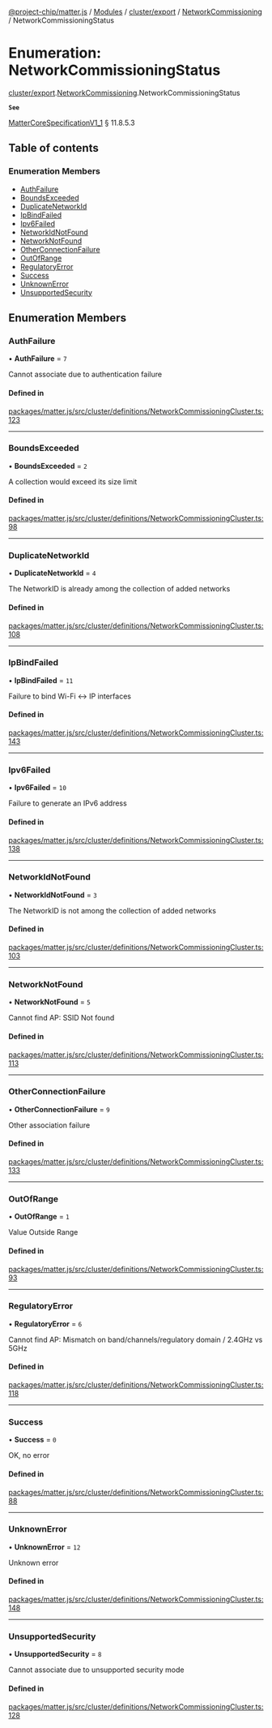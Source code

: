 [@project-chip/matter.js](../README.md) / [Modules](../modules.md) / [cluster/export](../modules/cluster_export.md) / [NetworkCommissioning](../modules/cluster_export.NetworkCommissioning.md) / NetworkCommissioningStatus

# Enumeration: NetworkCommissioningStatus

[cluster/export](../modules/cluster_export.md).[NetworkCommissioning](../modules/cluster_export.NetworkCommissioning.md).NetworkCommissioningStatus

**`See`**

[MatterCoreSpecificationV1_1](../interfaces/spec_export.MatterCoreSpecificationV1_1.md) § 11.8.5.3

## Table of contents

### Enumeration Members

- [AuthFailure](cluster_export.NetworkCommissioning.NetworkCommissioningStatus.md#authfailure)
- [BoundsExceeded](cluster_export.NetworkCommissioning.NetworkCommissioningStatus.md#boundsexceeded)
- [DuplicateNetworkId](cluster_export.NetworkCommissioning.NetworkCommissioningStatus.md#duplicatenetworkid)
- [IpBindFailed](cluster_export.NetworkCommissioning.NetworkCommissioningStatus.md#ipbindfailed)
- [Ipv6Failed](cluster_export.NetworkCommissioning.NetworkCommissioningStatus.md#ipv6failed)
- [NetworkIdNotFound](cluster_export.NetworkCommissioning.NetworkCommissioningStatus.md#networkidnotfound)
- [NetworkNotFound](cluster_export.NetworkCommissioning.NetworkCommissioningStatus.md#networknotfound)
- [OtherConnectionFailure](cluster_export.NetworkCommissioning.NetworkCommissioningStatus.md#otherconnectionfailure)
- [OutOfRange](cluster_export.NetworkCommissioning.NetworkCommissioningStatus.md#outofrange)
- [RegulatoryError](cluster_export.NetworkCommissioning.NetworkCommissioningStatus.md#regulatoryerror)
- [Success](cluster_export.NetworkCommissioning.NetworkCommissioningStatus.md#success)
- [UnknownError](cluster_export.NetworkCommissioning.NetworkCommissioningStatus.md#unknownerror)
- [UnsupportedSecurity](cluster_export.NetworkCommissioning.NetworkCommissioningStatus.md#unsupportedsecurity)

## Enumeration Members

### AuthFailure

• **AuthFailure** = ``7``

Cannot associate due to authentication failure

#### Defined in

[packages/matter.js/src/cluster/definitions/NetworkCommissioningCluster.ts:123](https://github.com/project-chip/matter.js/blob/16d5b0d/packages/matter.js/src/cluster/definitions/NetworkCommissioningCluster.ts#L123)

___

### BoundsExceeded

• **BoundsExceeded** = ``2``

A collection would exceed its size limit

#### Defined in

[packages/matter.js/src/cluster/definitions/NetworkCommissioningCluster.ts:98](https://github.com/project-chip/matter.js/blob/16d5b0d/packages/matter.js/src/cluster/definitions/NetworkCommissioningCluster.ts#L98)

___

### DuplicateNetworkId

• **DuplicateNetworkId** = ``4``

The NetworkID is already among the collection of added networks

#### Defined in

[packages/matter.js/src/cluster/definitions/NetworkCommissioningCluster.ts:108](https://github.com/project-chip/matter.js/blob/16d5b0d/packages/matter.js/src/cluster/definitions/NetworkCommissioningCluster.ts#L108)

___

### IpBindFailed

• **IpBindFailed** = ``11``

Failure to bind Wi-Fi <-> IP interfaces

#### Defined in

[packages/matter.js/src/cluster/definitions/NetworkCommissioningCluster.ts:143](https://github.com/project-chip/matter.js/blob/16d5b0d/packages/matter.js/src/cluster/definitions/NetworkCommissioningCluster.ts#L143)

___

### Ipv6Failed

• **Ipv6Failed** = ``10``

Failure to generate an IPv6 address

#### Defined in

[packages/matter.js/src/cluster/definitions/NetworkCommissioningCluster.ts:138](https://github.com/project-chip/matter.js/blob/16d5b0d/packages/matter.js/src/cluster/definitions/NetworkCommissioningCluster.ts#L138)

___

### NetworkIdNotFound

• **NetworkIdNotFound** = ``3``

The NetworkID is not among the collection of added networks

#### Defined in

[packages/matter.js/src/cluster/definitions/NetworkCommissioningCluster.ts:103](https://github.com/project-chip/matter.js/blob/16d5b0d/packages/matter.js/src/cluster/definitions/NetworkCommissioningCluster.ts#L103)

___

### NetworkNotFound

• **NetworkNotFound** = ``5``

Cannot find AP: SSID Not found

#### Defined in

[packages/matter.js/src/cluster/definitions/NetworkCommissioningCluster.ts:113](https://github.com/project-chip/matter.js/blob/16d5b0d/packages/matter.js/src/cluster/definitions/NetworkCommissioningCluster.ts#L113)

___

### OtherConnectionFailure

• **OtherConnectionFailure** = ``9``

Other association failure

#### Defined in

[packages/matter.js/src/cluster/definitions/NetworkCommissioningCluster.ts:133](https://github.com/project-chip/matter.js/blob/16d5b0d/packages/matter.js/src/cluster/definitions/NetworkCommissioningCluster.ts#L133)

___

### OutOfRange

• **OutOfRange** = ``1``

Value Outside Range

#### Defined in

[packages/matter.js/src/cluster/definitions/NetworkCommissioningCluster.ts:93](https://github.com/project-chip/matter.js/blob/16d5b0d/packages/matter.js/src/cluster/definitions/NetworkCommissioningCluster.ts#L93)

___

### RegulatoryError

• **RegulatoryError** = ``6``

Cannot find AP: Mismatch on band/channels/regulatory domain / 2.4GHz vs 5GHz

#### Defined in

[packages/matter.js/src/cluster/definitions/NetworkCommissioningCluster.ts:118](https://github.com/project-chip/matter.js/blob/16d5b0d/packages/matter.js/src/cluster/definitions/NetworkCommissioningCluster.ts#L118)

___

### Success

• **Success** = ``0``

OK, no error

#### Defined in

[packages/matter.js/src/cluster/definitions/NetworkCommissioningCluster.ts:88](https://github.com/project-chip/matter.js/blob/16d5b0d/packages/matter.js/src/cluster/definitions/NetworkCommissioningCluster.ts#L88)

___

### UnknownError

• **UnknownError** = ``12``

Unknown error

#### Defined in

[packages/matter.js/src/cluster/definitions/NetworkCommissioningCluster.ts:148](https://github.com/project-chip/matter.js/blob/16d5b0d/packages/matter.js/src/cluster/definitions/NetworkCommissioningCluster.ts#L148)

___

### UnsupportedSecurity

• **UnsupportedSecurity** = ``8``

Cannot associate due to unsupported security mode

#### Defined in

[packages/matter.js/src/cluster/definitions/NetworkCommissioningCluster.ts:128](https://github.com/project-chip/matter.js/blob/16d5b0d/packages/matter.js/src/cluster/definitions/NetworkCommissioningCluster.ts#L128)
